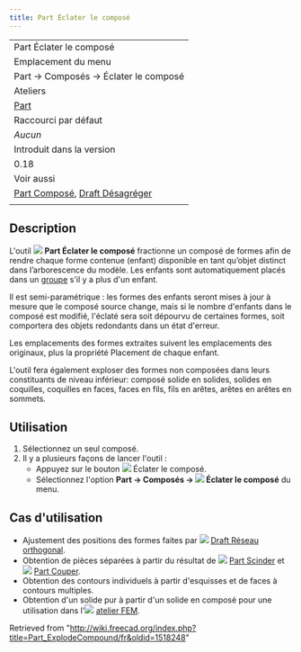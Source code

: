 ```yaml
---
title: Part Éclater le composé
---
```

|  |
| --- |
| Part Éclater le composé |
| Emplacement du menu |
| Part → Composés → Éclater le composé |
| Ateliers |
| [Part](/Part_Workbench/fr "Part Workbench/fr") |
| Raccourci par défaut |
| *Aucun* |
| Introduit dans la version |
| 0.18 |
| Voir aussi |
| [Part Composé](/Part_Compound/fr "Part Compound/fr"), [Draft Désagréger](/Draft_Downgrade/fr "Draft Downgrade/fr") |
|  |

## Description

L'outil ![](/images/Part_ExplodeCompound.svg) **Part Éclater le composé** fractionne un composé de formes afin de rendre chaque forme contenue (enfant) disponible en tant qu’objet distinct dans l’arborescence du modèle. Les enfants sont automatiquement placés dans un [groupe](/Std_Group/fr "Std Group/fr") s'il y a plus d'un enfant.

Il est semi-paramétrique : les formes des enfants seront mises à jour à mesure que le composé source change, mais si le nombre d'enfants dans le composé est modifié, l'éclaté sera soit dépourvu de certaines formes, soit comportera des objets redondants dans un état d'erreur.

Les emplacements des formes extraites suivent les emplacements des originaux, plus la propriété Placement de chaque enfant.

L'outil fera également exploser des formes non composées dans leurs constituants de niveau inférieur: composé solide en solides, solides en coquilles, coquilles en faces, faces en fils, fils en arêtes, arêtes en arêtes en sommets.

## Utilisation

1. Sélectionnez un seul composé.
2. Il y a plusieurs façons de lancer l'outil :
   * Appuyez sur le bouton ![](/images/Part_ExplodeCompound.svg) Éclater le composé.
   * Sélectionnez l'option **Part → Composés → ![](/images/Part_ExplodeCompound.svg) Éclater le composé** du menu.

## Cas d'utilisation

* Ajustement des positions des formes faites par ![](/images/Draft_OrthoArray.svg) [Draft Réseau orthogonal](/Draft_OrthoArray/fr "Draft OrthoArray/fr").
* Obtention de pièces séparées à partir du résultat de ![](/images/Part_Slice.svg) [Part Scinder](/Part_Slice/fr "Part Slice/fr") et ![](/images/Part_Cut.svg) [Part Couper](/Part_Cut/fr "Part Cut/fr").
* Obtention des contours individuels à partir d'esquisses et de faces à contours multiples.
* Obtention d'un solide pur à partir d'un solide en composé pour une utilisation dans l'![](/images/Workbench_FEM.svg) [atelier FEM](/FEM_Workbench/fr "FEM Workbench/fr").

Retrieved from "<http://wiki.freecad.org/index.php?title=Part_ExplodeCompound/fr&oldid=1518248>"
